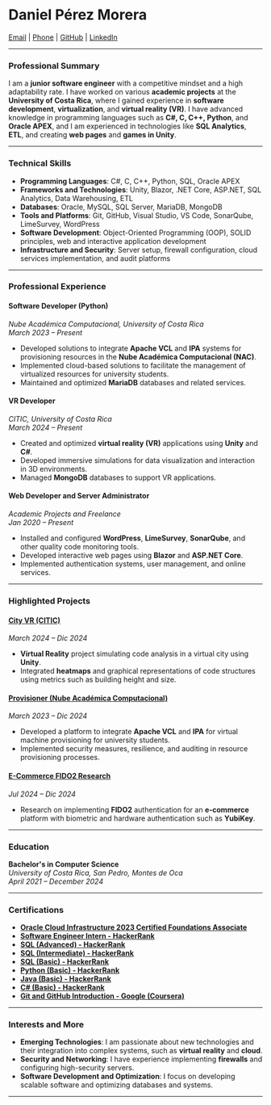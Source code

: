 # Daniel Pérez Morera  
[Email](daniel.perezmorera@hotmail.com) | [Phone](tel:+50684867791) | [GitHub](https://github.com/daperez03) | [LinkedIn](https://www.linkedin.com/in/daperez01)

---

### **Professional Summary**  
I am a **junior software engineer** with a competitive mindset and a high adaptability rate. I have worked on various **academic projects** at the **University of Costa Rica**, where I gained experience in **software development**, **virtualization**, and **virtual reality (VR)**. I have advanced knowledge in programming languages such as **C#, C, C++, Python**, and **Oracle APEX**, and I am experienced in technologies like **SQL Analytics**, **ETL**, and creating **web pages** and **games in Unity**.

---

### **Technical Skills**  
- **Programming Languages**: C#, C, C++, Python, SQL, Oracle APEX  
- **Frameworks and Technologies**: Unity, Blazor, .NET Core, ASP.NET, SQL Analytics, Data Warehousing, ETL  
- **Databases**: Oracle, MySQL, SQL Server, MariaDB, MongoDB  
- **Tools and Platforms**: Git, GitHub, Visual Studio, VS Code, SonarQube, LimeSurvey, WordPress  
- **Software Development**: Object-Oriented Programming (OOP), SOLID principles, web and interactive application development  
- **Infrastructure and Security**: Server setup, firewall configuration, cloud services implementation, and audit platforms  

---

### **Professional Experience**

#### **Software Developer (Python)**  
*Nube Académica Computacional, University of Costa Rica*  
*March 2023 – Present*  
- Developed solutions to integrate **Apache VCL** and **IPA** systems for provisioning resources in the **Nube Académica Computacional (NAC)**.  
- Implemented cloud-based solutions to facilitate the management of virtualized resources for university students.  
- Maintained and optimized **MariaDB** databases and related services.

#### **VR Developer**  
*CITIC, University of Costa Rica*  
*March 2024 – Present*  
- Created and optimized **virtual reality (VR)** applications using **Unity** and **C#**.  
- Developed immersive simulations for data visualization and interaction in 3D environments.  
- Managed **MongoDB** databases to support VR applications.

#### **Web Developer and Server Administrator**  
*Academic Projects and Freelance*  
*Jan 2020 – Present*  
- Installed and configured **WordPress**, **LimeSurvey**, **SonarQube**, and other quality code monitoring tools.  
- Developed interactive web pages using **Blazor** and **ASP.NET Core**.  
- Implemented authentication systems, user management, and online services.

---

### **Highlighted Projects**

#### **[City VR (CITIC)](./Proyects/CityVR.md)**  
*March 2024 – Dic 2024*  
- **Virtual Reality** project simulating code analysis in a virtual city using **Unity**.  
- Integrated **heatmaps** and graphical representations of code structures using metrics such as building height and size.

#### **[Provisioner (Nube Académica Computacional)](./Proyects/Provisioner.md)**  
*March 2023 – Dic 2024*  
- Developed a platform to integrate **Apache VCL** and **IPA** for virtual machine provisioning for university students.  
- Implemented security measures, resilience, and auditing in resource provisioning processes.

#### **[E-Commerce FIDO2 Research](https://github.com/daperez03/Marketplace/)**  
*Jul 2024 – Dic 2024*  
- Research on implementing **FIDO2** authentication for an **e-commerce** platform with biometric and hardware authentication such as **YubiKey**.

---

### **Education**  
**Bachelor's in Computer Science**  
*University of Costa Rica, San Pedro, Montes de Oca*  
*April 2021 – December 2024*  

---

### **Certifications**  
- [**Oracle Cloud Infrastructure 2023 Certified Foundations Associate**](https://catalog-education.oracle.com/pls/certview/sharebadge?id=BCF9E38EFC05B3BAF2C4B6943E3E57DA5797B8CBCF1C539B75D0A3A999459B47)  
- [**Software Engineer Intern - HackerRank**](https://www.hackerrank.com/certificates/3c4c8480500a)  
- [**SQL (Advanced) - HackerRank**](https://www.hackerrank.com/certificates/4208d0707304)  
- [**SQL (Intermediate) - HackerRank**](https://www.hackerrank.com/certificates/2ec29efde95c)  
- [**SQL (Basic) - HackerRank**](https://www.hackerrank.com/certificates/40544a4f7b8b)  
- [**Python (Basic) - HackerRank**](https://www.hackerrank.com/certificates/c2ddfd45b993)  
- [**Java (Basic) - HackerRank**](https://www.hackerrank.com/certificates/480131d566d6)  
- [**C# (Basic) - HackerRank**](https://www.hackerrank.com/certificates/0b690998f568)  
- [**Git and GitHub Introduction - Google (Coursera)**](https://www.coursera.org/account/accomplishments/records/VS578IRRS3C8)

---

### **Interests and More**  
- **Emerging Technologies**: I am passionate about new technologies and their integration into complex systems, such as **virtual reality** and **cloud**.  
- **Security and Networking**: I have experience implementing **firewalls** and configuring high-security servers.  
- **Software Development and Optimization**: I focus on developing scalable software and optimizing databases and systems.

---
